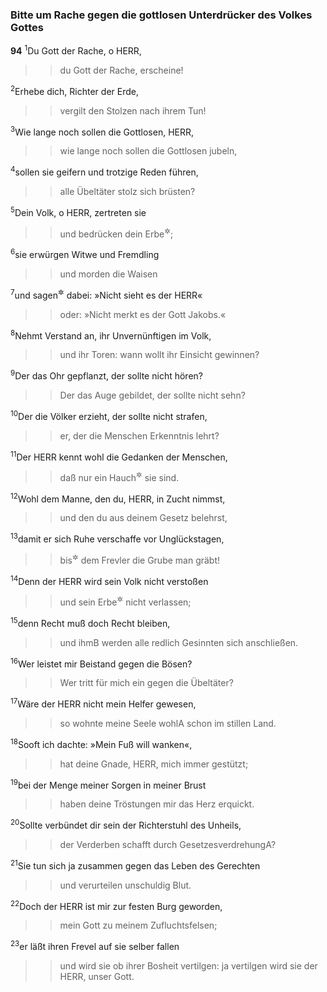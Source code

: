 ### Bitte um Rache gegen die gottlosen Unterdrücker des Volkes Gottes

__94__
<sup>1</sup>Du Gott der Rache, o HERR,
<blockquote>
<blockquote>
du Gott der Rache, erscheine!
</blockquote>
</blockquote>
<sup>2</sup>Erhebe dich, Richter der Erde,
<blockquote>
<blockquote>
vergilt den Stolzen nach ihrem Tun!
</blockquote>
</blockquote>
<sup>3</sup>Wie lange noch sollen die Gottlosen, HERR,
<blockquote>
<blockquote>
wie lange noch sollen die Gottlosen jubeln,
</blockquote>
</blockquote>
<sup>4</sup>sollen sie geifern und trotzige Reden führen,
<blockquote>
<blockquote>
alle Übeltäter stolz sich brüsten?
</blockquote>
</blockquote>
<sup>5</sup>Dein Volk, o HERR, zertreten sie
<blockquote>
<blockquote>
und bedrücken dein Erbe<sup title="= Eigentumsvolk">&#x2732;</sup>;
</blockquote>
</blockquote>
<sup>6</sup>sie erwürgen Witwe und Fremdling
<blockquote>
<blockquote>
und morden die Waisen
</blockquote>
</blockquote>
<sup>7</sup>und sagen<sup title="oder: denken">&#x2732;</sup> dabei: »Nicht sieht es der HERR«
<blockquote>
<blockquote>
oder: »Nicht merkt es der Gott Jakobs.«
</blockquote>
</blockquote>
<sup>8</sup>Nehmt Verstand an, ihr Unvernünftigen im Volk,
<blockquote>
<blockquote>
und ihr Toren: wann wollt ihr Einsicht gewinnen?
</blockquote>
</blockquote>
<sup>9</sup>Der das Ohr gepflanzt, der sollte nicht hören?
<blockquote>
<blockquote>
Der das Auge gebildet, der sollte nicht sehn?
</blockquote>
</blockquote>
<sup>10</sup>Der die Völker erzieht, der sollte nicht strafen,
<blockquote>
<blockquote>
er, der die Menschen Erkenntnis lehrt?
</blockquote>
</blockquote>
<sup>11</sup>Der HERR kennt wohl die Gedanken der Menschen,
<blockquote>
<blockquote>
daß nur ein Hauch<sup title="= Nichts">&#x2732;</sup> sie sind.
</blockquote>
</blockquote>
<sup>12</sup>Wohl dem Manne, den du, HERR, in Zucht nimmst,
<blockquote>
<blockquote>
und den du aus deinem Gesetz belehrst,
</blockquote>
</blockquote>
<sup>13</sup>damit er sich Ruhe verschaffe vor Unglückstagen,
<blockquote>
<blockquote>
bis<sup title="oder: während">&#x2732;</sup> dem Frevler die Grube man gräbt!
</blockquote>
</blockquote>
<sup>14</sup>Denn der HERR wird sein Volk nicht verstoßen
<blockquote>
<blockquote>
und sein Erbe<sup title="V.5">&#x2732;</sup> nicht verlassen;
</blockquote>
</blockquote>
<sup>15</sup>denn Recht muß doch Recht bleiben,
<blockquote>
<blockquote>
und ihm<span data-param="f3_19_94_15B" class="fussnote">B</span> werden alle redlich Gesinnten sich anschließen.
</blockquote>
</blockquote>
<sup>16</sup>Wer leistet mir Beistand gegen die Bösen?
<blockquote>
<blockquote>
Wer tritt für mich ein gegen die Übeltäter?
</blockquote>
</blockquote>
<sup>17</sup>Wäre der HERR nicht mein Helfer gewesen,
<blockquote>
<blockquote>
so wohnte meine Seele wohl<span data-param="f3_19_94_17A" class="fussnote">A</span> schon im stillen Land.
</blockquote>
</blockquote>
<sup>18</sup>Sooft ich dachte: »Mein Fuß will wanken«,
<blockquote>
<blockquote>
hat deine Gnade, HERR, mich immer gestützt;
</blockquote>
</blockquote>
<sup>19</sup>bei der Menge meiner Sorgen in meiner Brust
<blockquote>
<blockquote>
haben deine Tröstungen mir das Herz erquickt.
</blockquote>
</blockquote>
<sup>20</sup>Sollte verbündet dir sein der Richterstuhl des Unheils,
<blockquote>
<blockquote>
der Verderben schafft durch Gesetzesverdrehung<span data-param="f3_19_94_20A" class="fussnote">A</span>?
</blockquote>
</blockquote>
<sup>21</sup>Sie tun sich ja zusammen gegen das Leben des Gerechten
<blockquote>
<blockquote>
und verurteilen unschuldig Blut.
</blockquote>
</blockquote>
<sup>22</sup>Doch der HERR ist mir zur festen Burg geworden,
<blockquote>
<blockquote>
mein Gott zu meinem Zufluchtsfelsen;
</blockquote>
</blockquote>
<sup>23</sup>er läßt ihren Frevel auf sie selber fallen
<blockquote>
<blockquote>
und wird sie ob ihrer Bosheit vertilgen:
ja vertilgen wird sie der HERR, unser Gott.
</blockquote>
</blockquote>
